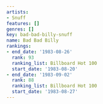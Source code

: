 ```yaml
---
artists:
- Snuff
features: []
genres: []
key: bad-bad-billy-snuff
name: Bad Bad Billy
rankings:
- end_date: '1983-08-26'
  rank: 93
  ranking_list: Billboard Hot 100
  start_date: '1983-08-20'
- end_date: '1983-09-02'
  rank: 88
  ranking_list: Billboard Hot 100
  start_date: '1983-08-27'
---
```


